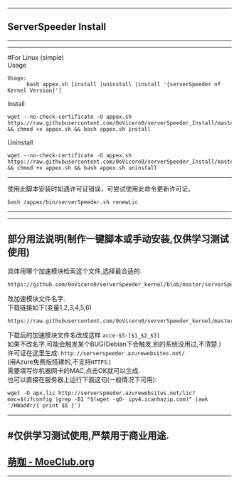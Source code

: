 -----------------------------   
##  ServerSpeeder Install     
-----------------------------      
----------------------------- 
#For Linux (simple)   
Usage    
```
Usage:     
      bash appex.sh [install |uninstall |install '{serverSpeeder of Kernel Version}']     
```
Install
```
wget --no-check-certificate -O appex.sh https://raw.githubusercontent.com/0oVicero0/serverSpeeder_Install/master/appex.sh && chmod +x appex.sh && bash appex.sh install

```    
Uninstall    
```
wget --no-check-certificate -O appex.sh https://raw.githubusercontent.com/0oVicero0/serverSpeeder_Install/master/appex.sh && chmod +x appex.sh && bash appex.sh uninstall

```  
-----------------------------     
使用此脚本安装时如遇许可证错误，可尝试使用此命令更新许可证。
```    
bash /appex/bin/serverSpeeder.sh renewLic
```

-----------------------------
-----------------------------    
部分用法说明(制作一键脚本或手动安装,仅供学习测试使用)
-----------------------------
具体用哪个加速模块检索这个文件,选择最合适的.         
```
https://github.com/0oVicero0/serverSpeeder_kernel/blob/master/serverSpeeder.txt
```
改加速模块文件名字.       
下载链接如下(变量$1,$2,$3,$4,$5,$6)   
```
https://raw.githubusercontent.com/0oVicero0/serverSpeeder_kernel/master/$1/$2/$3/$4/$5/$6
```
下载后的加速模块文件名改成这样  ```acce-$5-[$1_$2_$3]```            
如果不改名字,可能会触发某个BUG(Debian下会触发,别的系统没用过,不清楚.)           
许可证在这里生成: ```http://serverspeeder.azurewebsites.net/```             
(用Azure免费版搭建的,不支持```HTTPS```.)          
需要填写你机器网卡的MAC,点击OK就可以生成.                 
也可以直接在服务器上运行下面这句(一般情况下可用):      
```
wget -O apx.lic http://serverspeeder.azurewebsites.net/lic?mac=$(ifconfig |grep -B1 "$(wget -qO- ipv4.icanhazip.com)" |awk '/HWaddr/{ print $5 }')

```     
-----------------------------    
#仅供学习测试使用,严禁用于商业用途.
-----------------------------   
[萌咖 - MoeClub.org](https://MoeClub.org)    
-----------------------------      
-----------------------------   

